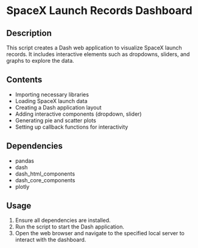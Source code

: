# SpaceX Launch Records Dashboard

## Description
This script creates a Dash web application to visualize SpaceX launch records. It includes interactive elements such as dropdowns, sliders, and graphs to explore the data.

## Contents
- Importing necessary libraries
- Loading SpaceX launch data
- Creating a Dash application layout
- Adding interactive components (dropdown, slider)
- Generating pie and scatter plots
- Setting up callback functions for interactivity

## Dependencies
- pandas
- dash
- dash_html_components
- dash_core_components
- plotly

## Usage
1. Ensure all dependencies are installed.
2. Run the script to start the Dash application.
3. Open the web browser and navigate to the specified local server to interact with the dashboard.
